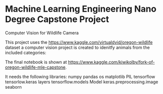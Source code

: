 # Machine Learning Engineering Nano Degree Capstone Project

Computer Vision for Wildlife Camera

This project uses the https://www.kaggle.com/virtualdvid/oregon-wildlife dataset a computer vision project is created to idenitfy 
animals from the included categories:

The final notebook is shown at https://www.kaggle.com/kiwikolby/fork-of-oregon-wildlife-mle-capstone.

It needs the following libraries:
numpy
pandas
os
matplotlib
PIL
tensorflow
tensorlow.keras layers
tensorflow.models Model
keras.preprocessing.image
seaborn
